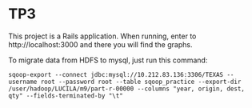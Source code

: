 # TP3

This project is a Rails application. When running, enter to http://localhost:3000 and there you will find the graphs.


To migrate data from HDFS to mysql, just run this command:

```
sqoop-export --connect jdbc:mysql://10.212.83.136:3306/TEXAS --username root --password root --table sqoop_practice --export-dir /user/hadoop/LUCILA/m9/part-r-00000 --columns "year, origin, dest, qty" --fields-terminated-by "\t"
```
